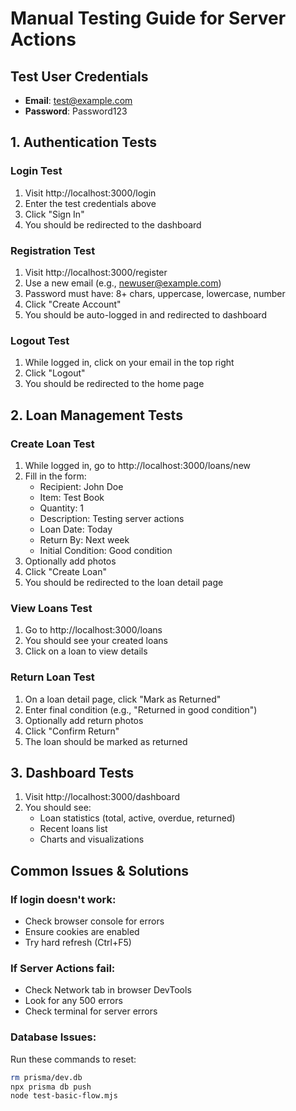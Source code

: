 # Manual Testing Guide for Server Actions

## Test User Credentials
- **Email**: test@example.com
- **Password**: Password123

## 1. Authentication Tests

### Login Test
1. Visit http://localhost:3000/login
2. Enter the test credentials above
3. Click "Sign In"
4. You should be redirected to the dashboard

### Registration Test
1. Visit http://localhost:3000/register
2. Use a new email (e.g., newuser@example.com)
3. Password must have: 8+ chars, uppercase, lowercase, number
4. Click "Create Account"
5. You should be auto-logged in and redirected to dashboard

### Logout Test
1. While logged in, click on your email in the top right
2. Click "Logout"
3. You should be redirected to the home page

## 2. Loan Management Tests

### Create Loan Test
1. While logged in, go to http://localhost:3000/loans/new
2. Fill in the form:
   - Recipient: John Doe
   - Item: Test Book
   - Quantity: 1
   - Description: Testing server actions
   - Loan Date: Today
   - Return By: Next week
   - Initial Condition: Good condition
3. Optionally add photos
4. Click "Create Loan"
5. You should be redirected to the loan detail page

### View Loans Test
1. Go to http://localhost:3000/loans
2. You should see your created loans
3. Click on a loan to view details

### Return Loan Test
1. On a loan detail page, click "Mark as Returned"
2. Enter final condition (e.g., "Returned in good condition")
3. Optionally add return photos
4. Click "Confirm Return"
5. The loan should be marked as returned

## 3. Dashboard Tests
1. Visit http://localhost:3000/dashboard
2. You should see:
   - Loan statistics (total, active, overdue, returned)
   - Recent loans list
   - Charts and visualizations

## Common Issues & Solutions

### If login doesn't work:
- Check browser console for errors
- Ensure cookies are enabled
- Try hard refresh (Ctrl+F5)

### If Server Actions fail:
- Check Network tab in browser DevTools
- Look for any 500 errors
- Check terminal for server errors

### Database Issues:
Run these commands to reset:
```bash
rm prisma/dev.db
npx prisma db push
node test-basic-flow.mjs
```